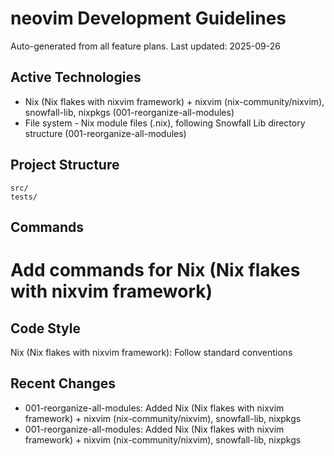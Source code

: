 # neovim Development Guidelines

Auto-generated from all feature plans. Last updated: 2025-09-26

## Active Technologies
- Nix (Nix flakes with nixvim framework) + nixvim (nix-community/nixvim), snowfall-lib, nixpkgs (001-reorganize-all-modules)
- File system - Nix module files (.nix), following Snowfall Lib directory structure (001-reorganize-all-modules)

## Project Structure
```
src/
tests/
```

## Commands
# Add commands for Nix (Nix flakes with nixvim framework)

## Code Style
Nix (Nix flakes with nixvim framework): Follow standard conventions

## Recent Changes
- 001-reorganize-all-modules: Added Nix (Nix flakes with nixvim framework) + nixvim (nix-community/nixvim), snowfall-lib, nixpkgs
- 001-reorganize-all-modules: Added Nix (Nix flakes with nixvim framework) + nixvim (nix-community/nixvim), snowfall-lib, nixpkgs

<!-- MANUAL ADDITIONS START -->
<!-- MANUAL ADDITIONS END -->
